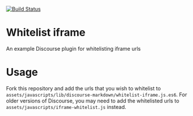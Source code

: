 [![Build Status](https://travis-ci.org/choiceaustralia/whitelist-iframe.svg?branch=tests)](https://travis-ci.org/choiceaustralia/whitelist-iframe)

Whitelist iframe
================

An example Discourse plugin for whitelisting iframe urls

Usage
=====

Fork this repository and add the urls that you wish to whitelist to `assets/javascripts/lib/discourse-markdown/whitelist-iframe.js.es6`.
For older versions of Discourse, you may need to add the whitelisted urls to `assets/javascripts/iframe-whitelist.js` instead.

